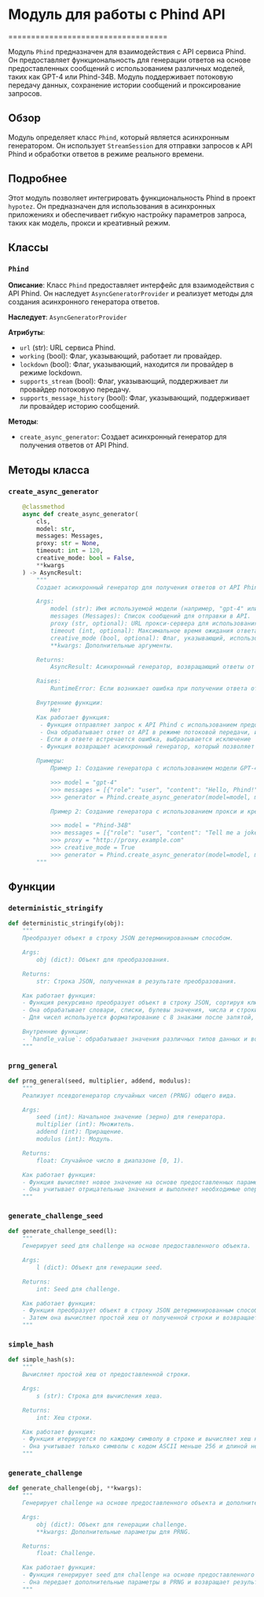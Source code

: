 # Модуль для работы с Phind API
===================================

Модуль `Phind` предназначен для взаимодействия с API сервиса Phind. Он предоставляет функциональность для генерации ответов на основе предоставленных сообщений с использованием различных моделей, таких как GPT-4 или Phind-34B. Модуль поддерживает потоковую передачу данных, сохранение истории сообщений и проксирование запросов.

## Обзор

Модуль определяет класс `Phind`, который является асинхронным генератором. Он использует `StreamSession` для отправки запросов к API Phind и обработки ответов в режиме реального времени.

## Подробнее

Этот модуль позволяет интегрировать функциональность Phind в проект `hypotez`. Он предназначен для использования в асинхронных приложениях и обеспечивает гибкую настройку параметров запроса, таких как модель, прокси и креативный режим.

## Классы

### `Phind`

**Описание**: Класс `Phind` предоставляет интерфейс для взаимодействия с API Phind. Он наследует `AsyncGeneratorProvider` и реализует методы для создания асинхронного генератора ответов.

**Наследует**: `AsyncGeneratorProvider`

**Атрибуты**:
- `url` (str): URL сервиса Phind.
- `working` (bool): Флаг, указывающий, работает ли провайдер.
- `lockdown` (bool): Флаг, указывающий, находится ли провайдер в режиме lockdown.
- `supports_stream` (bool): Флаг, указывающий, поддерживает ли провайдер потоковую передачу.
- `supports_message_history` (bool): Флаг, указывающий, поддерживает ли провайдер историю сообщений.

**Методы**:
- `create_async_generator`: Создает асинхронный генератор для получения ответов от API Phind.

## Методы класса

### `create_async_generator`

```python
    @classmethod
    async def create_async_generator(
        cls,
        model: str,
        messages: Messages,
        proxy: str = None,
        timeout: int = 120,
        creative_mode: bool = False,
        **kwargs
    ) -> AsyncResult:
        """
        Создает асинхронный генератор для получения ответов от API Phind.

        Args:
            model (str): Имя используемой модели (например, "gpt-4" или "Phind-34B").
            messages (Messages): Список сообщений для отправки в API.
            proxy (str, optional): URL прокси-сервера для использования. По умолчанию `None`.
            timeout (int, optional): Максимальное время ожидания ответа от API в секундах. По умолчанию 120.
            creative_mode (bool, optional): Флаг, указывающий, использовать ли креативный режим. По умолчанию `False`.
            **kwargs: Дополнительные аргументы.

        Returns:
            AsyncResult: Асинхронный генератор, возвращающий ответы от API.

        Raises:
            RuntimeError: Если возникает ошибка при получении ответа от API.

        Внутренние функции:
            Нет
        Как работает функция:
         - Функция отправляет запрос к API Phind с использованием предоставленных параметров, таких как модель, сообщения, прокси и таймаут.
         - Она обрабатывает ответ от API в режиме потоковой передачи, извлекая данные из каждого чанка.
         - Если в ответе встречается ошибка, выбрасывается исключение `RuntimeError`.
         - Функция возвращает асинхронный генератор, который позволяет получать ответы от API по частям.

        Примеры:
            Пример 1: Создание генератора с использованием модели GPT-4 и истории сообщений.

            >>> model = "gpt-4"
            >>> messages = [{"role": "user", "content": "Hello, Phind!"}]
            >>> generator = Phind.create_async_generator(model=model, messages=messages)

            Пример 2: Создание генератора с использованием прокси и креативного режима.

            >>> model = "Phind-34B"
            >>> messages = [{"role": "user", "content": "Tell me a joke."}]
            >>> proxy = "http://proxy.example.com"
            >>> creative_mode = True
            >>> generator = Phind.create_async_generator(model=model, messages=messages, proxy=proxy, creative_mode=creative_mode)
        """
```

## Функции

### `deterministic_stringify`

```python
def deterministic_stringify(obj):
    """
    Преобразует объект в строку JSON детерминированным способом.

    Args:
        obj (dict): Объект для преобразования.

    Returns:
        str: Строка JSON, полученная в результате преобразования.

    Как работает функция:
    - Функция рекурсивно преобразует объект в строку JSON, сортируя ключи словарей и обрабатывая значения различных типов данных.
    - Она обрабатывает словари, списки, булевы значения, числа и строки.
    - Для чисел используется форматирование с 8 знаками после запятой, а затем удаляются завершающие нули и точка.

    Внутренние функции:
    - `handle_value`: обрабатывает значения различных типов данных и возвращает их строковое представление.
    """
```

### `prng_general`

```python
def prng_general(seed, multiplier, addend, modulus):
    """
    Реализует псевдогенератор случайных чисел (PRNG) общего вида.

    Args:
        seed (int): Начальное значение (зерно) для генератора.
        multiplier (int): Множитель.
        addend (int): Приращение.
        modulus (int): Модуль.

    Returns:
        float: Случайное число в диапазоне [0, 1).

    Как работает функция:
    - Функция вычисляет новое значение на основе предоставленных параметров и возвращает его в диапазоне [0, 1).
    - Она учитывает отрицательные значения и выполняет необходимые операции для получения корректного результата.
    """
```

### `generate_challenge_seed`

```python
def generate_challenge_seed(l):
    """
    Генерирует seed для challenge на основе предоставленного объекта.

    Args:
        l (dict): Объект для генерации seed.

    Returns:
        int: Seed для challenge.

    Как работает функция:
    - Функция преобразует объект в строку JSON детерминированным способом и кодирует ее с использованием URL-кодирования.
    - Затем она вычисляет простой хеш от полученной строки и возвращает его.
    """
```

### `simple_hash`

```python
def simple_hash(s):
    """
    Вычисляет простой хеш от предоставленной строки.

    Args:
        s (str): Строка для вычисления хеша.

    Returns:
        int: Хеш строки.

    Как работает функция:
    - Функция итерируется по каждому символу в строке и вычисляет хеш на основе его значения.
    - Она учитывает только символы с кодом ASCII меньше 256 и длиной не более 1.
    """
```

### `generate_challenge`

```python
def generate_challenge(obj, **kwargs):
    """
    Генерирует challenge на основе предоставленного объекта и дополнительных параметров.

    Args:
        obj (dict): Объект для генерации challenge.
        **kwargs: Дополнительные параметры для PRNG.

    Returns:
        float: Challenge.

    Как работает функция:
    - Функция генерирует seed для challenge на основе предоставленного объекта и использует его в качестве начального значения для PRNG.
    - Она передает дополнительные параметры в PRNG и возвращает результат.
    """
